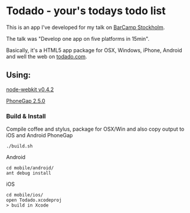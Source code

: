 # Todado - your's todays todo list

This is an app I've developed for my talk on [BarCamp Stockholm](http://barcampstockholm.com/).

The talk was "Develop one app on five platforms in 15min".

Basically, it's a HTML5 app package for OSX, Windows, iPhone, Android and well the web on [todado.com](http://todado.com).

## Using:

[node-webkit  v0.4.2](https://github.com/rogerwang/node-webkit)

[PhoneGap 2.5.0](http://phonegap.com/)


### Build & Install

Compile coffee and stylus, package for OSX/Win and also copy output to iOS and Android PhoneGap

    ./build.sh
    
Android

    cd mobile/android/
    ant debug install
    
iOS

    cd mobile/ios/
    open Todado.xcodeproj
    > build in Xcode


